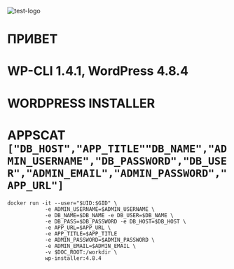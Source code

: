![test-logo](http://ci.intr:90/job/apps/job/wordpress/badge/icon)
# ПРИВЕТ
# WP-CLI 1.4.1, WordPress 4.8.4 
# WORDPRESS INSTALLER
# APPSCAT ```["DB_HOST","APP_TITLE""DB_NAME","ADMIN_USERNAME","DB_PASSWORD","DB_USER","ADMIN_EMAIL","ADMIN_PASSWORD","APP_URL"]```
``` 
docker run -it --user="$UID:$GID" \
            -e ADMIN_USERNAME=$ADMIN_USERNAME \
            -e DB_NAME=$DB_NAME -e DB_USER=$DB_NAME \ 
            -e DB_PASS=$DB_PASSWORD -e DB_HOST=$DB_HOST \
            -e APP_URL=$APP_URL \
            -e APP_TITLE=$APP_TITLE
            -e ADMIN_PASSWORD=$ADMIN_PASSWORD \
            -e ADMIN_EMAIL=$ADMIN_EMAIL \
            -v $DOC_ROOT:/workdir \ 
            wp-installer:4.8.4
```

